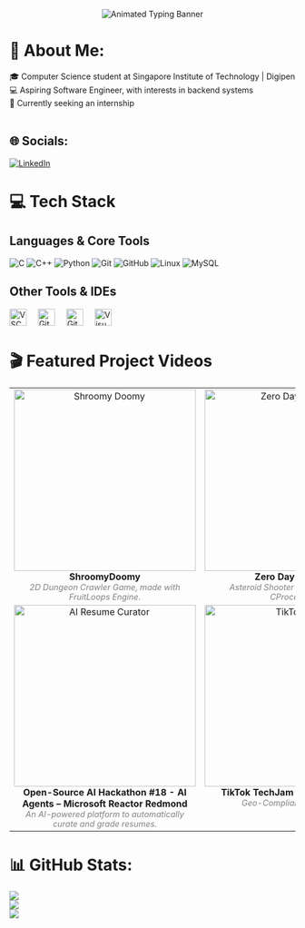 <p align="center">
  <img src="https://readme-typing-svg.demolab.com?font=Fira+Code&weight=700&size=28&pause=1000&color=66CCFF&center=true&vCenter=true&width=600&lines=Hey%2C+I'm+Anson!;Aspiring+Software+Engineer" alt="Animated Typing Banner" />
</p>

# 💫 About Me:
🎓 Computer Science student at Singapore Institute of Technology | Digipen <br>💻 Aspiring Software Engineer, with interests in backend systems<br>🚀 Currently seeking an internship<br><br>

## 🌐 Socials:
[![LinkedIn](https://img.shields.io/badge/LinkedIn-%230077B5.svg?logo=linkedin&logoColor=white)](https://linkedin.com/in/ansont) 

# 💻 Tech Stack

## Languages & Core Tools
![C](https://img.shields.io/badge/C-%2300599C.svg?style=for-the-badge&logo=c&logoColor=white)
![C++](https://img.shields.io/badge/C++-%2300599C.svg?style=for-the-badge&logo=c%2B%2B&logoColor=white)
![Python](https://img.shields.io/badge/Python-3670A0?style=for-the-badge&logo=python&logoColor=ffdd54)
![Git](https://img.shields.io/badge/Git-F05033.svg?style=for-the-badge&logo=git&logoColor=white)
![GitHub](https://img.shields.io/badge/GitHub-181717.svg?style=for-the-badge&logo=github&logoColor=white)
![Linux](https://img.shields.io/badge/Linux-FCC624?style=for-the-badge&logo=linux&logoColor=black)
![MySQL](https://img.shields.io/badge/MySQL-4479A1?style=for-the-badge&logo=mysql&logoColor=white)


## Other Tools & IDEs
<div align="left" style="margin-top: 10px;">
  <img src="https://cdn.jsdelivr.net/gh/devicons/devicon/icons/vscode/vscode-original.svg" height="30" alt="VSCode logo" />
  <img width="12" />
  <img src="https://cdn.jsdelivr.net/gh/devicons/devicon/icons/github/github-original.svg" height="30" alt="GitHub logo" />
  <img width="12" />
  <img src="https://cdn.jsdelivr.net/gh/devicons/devicon/icons/git/git-original.svg" height="30" alt="Git logo" />
  <img width="12" />
  <img src="https://cdn.jsdelivr.net/gh/devicons/devicon/icons/visualstudio/visualstudio-plain.svg" height="30" alt="Visual Studio logo" />
</div>

# 🎬 Featured Project Videos
<!-- 
  Add your project showcase videos here! 
  For YouTube: Replace the example links with your actual video URLs.
  For local MP4s: Use <video> tag and host the file via GitHub releases or another public URL. 
-->
<table>
  <tr>
    <td align="center" width="340" valign="top">
      <a href="https://www.youtube.com/watch?v=0rmqW_Kb_tw" target="_blank">
        <img src="https://img.youtube.com/vi/0rmqW_Kb_tw/0.jpg" width="320" alt="Shroomy Doomy"/>
      </a>
      <br/><b>ShroomyDoomy</b>
      <br/><span style="font-size: 90%; color: gray;"><i>2D Dungeon Crawler Game, made with FruitLoops Engine.</i></span>
    </td>
    <td align="center" width="340" valign="top">
      <a href="https://youtu.be/KH7oer985ag" target="_blank">
        <img src="https://img.youtube.com/vi/KH7oer985ag/0.jpg" width="320" alt="Zero Day Odyssey"/>
      </a>
      <br/><b>Zero Day Odyssey</b>
      <br/><span style="font-size: 90%; color: gray;"><i>Asteroid Shooter Game made with CProcessing.</i></span>
    </td>
  </tr>
  <tr>
    <td align="center" width="340" valign="top">
      <a href="https://youtu.be/X4xaY-bn-DY" target="_blank">
        <img src="https://img.youtube.com/vi/X4xaY-bn-DY/0.jpg" width="320" alt="AI Resume Curator"/>
      </a>
      <br/><b>Open-Source AI Hackathon #18 - AI Agents – Microsoft Reactor Redmond</b>
      <br/><span style="font-size: 90%; color: gray;"><i>An AI-powered platform to automatically curate and grade resumes.</i></span>
    </td>
    <td align="center" width="340" valign="top">
      <a href="https://www.youtube.com/watch?v=_OfJFJCoDLM" target="_blank">
        <img src="https://img.youtube.com/vi/_OfJFJCoDLM/0.jpg" width="320" alt="TikTokTech"/>
      </a>
      <br/><b>TikTok TechJam Hackathon 2025</b>
      <br/><span style="font-size: 90%; color: gray;"><i>Geo-Compliance Classifier.</i></span>
    </td>
  </tr>
</table>


# 📊 GitHub Stats:
![](https://github-readme-stats.vercel.app/api?username=actuallyanson&theme=tokyonight&hide_border=false&include_all_commits=true&count_private=true)<br/>
![](https://nirzak-streak-stats.vercel.app/?user=actuallyanson&theme=tokyonight&hide_border=false)<br/>
![](https://github-readme-stats.vercel.app/api/top-langs/?username=actuallyanson&theme=tokyonight&hide_border=false&include_all_commits=true&count_private=true&layout=compact)
